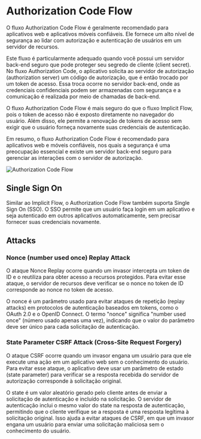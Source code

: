 # Authorization Code Flow

O fluxo Authorization Code Flow é geralmente recomendado para aplicativos web e aplicativos móveis confiáveis. Ele fornece um alto nível de segurança ao lidar com autorização e autenticação de usuários em um servidor de recursos.

Este fluxo é particularmente adequado quando você possui um servidor back-end seguro que pode proteger seu segredo de cliente (client secret). No fluxo Authorization Code, o aplicativo solicita ao servidor de autorização (authorization server) um código de autorização, que é então trocado por um token de acesso. Essa troca ocorre no servidor back-end, onde as credenciais confidenciais podem ser armazenadas com segurança e a comunicação é realizada por meio de chamadas de back-end.

O fluxo Authorization Code Flow é mais seguro do que o fluxo Implicit Flow, pois o token de acesso não é exposto diretamente no navegador do usuário. Além disso, ele permite a renovação de tokens de acesso sem exigir que o usuário forneça novamente suas credenciais de autenticação.

Em resumo, o fluxo Authorization Code Flow é recomendado para aplicativos web e móveis confiáveis, nos quais a segurança é uma preocupação essencial e existe um servidor back-end seguro para gerenciar as interações com o servidor de autorização.

![Authorization Code Flow](./authentication-code.png)

## Single Sign On

Similar ao Implicit Flow, o Authorization Code Flow também suporta Single Sign On (SSO). O SSO permite que um usuário faça login em um aplicativo e seja autenticado em outros aplicativos automaticamente, sem precisar fornecer suas credenciais novamente.

## Attacks

### Nonce (number used once) Replay Attack

O ataque Nonce Replay ocorre quando um invasor intercepta um token de ID e o reutiliza para obter acesso a recursos protegidos. Para evitar esse ataque, o servidor de recursos deve verificar se o nonce no token de ID corresponde ao nonce no token de acesso.

O nonce é um parâmetro usado para evitar ataques de repetição (replay attacks) em protocolos de autenticação baseados em tokens, como o OAuth 2.0 e o OpenID Connect. O termo "nonce" significa "number used once" (número usado apenas uma vez), indicando que o valor do parâmetro deve ser único para cada solicitação de autenticação.

### State Parameter CSRF Attack (Cross-Site Request Forgery)

O ataque CSRF ocorre quando um invasor engana um usuário para que ele execute uma ação em um aplicativo web sem o conhecimento do usuário. Para evitar esse ataque, o aplicativo deve usar um parâmetro de estado (state parameter) para verificar se a resposta recebida do servidor de autorização corresponde à solicitação original.

O state é um valor aleatório gerado pelo cliente antes de enviar a solicitação de autenticação e incluído na solicitação. O servidor de autenticação inclui o mesmo valor do state na resposta de autenticação, permitindo que o cliente verifique se a resposta é uma resposta legítima à solicitação original. Isso ajuda a evitar ataques de CSRF, em que um invasor engana um usuário para enviar uma solicitação maliciosa sem o conhecimento do usuário.
